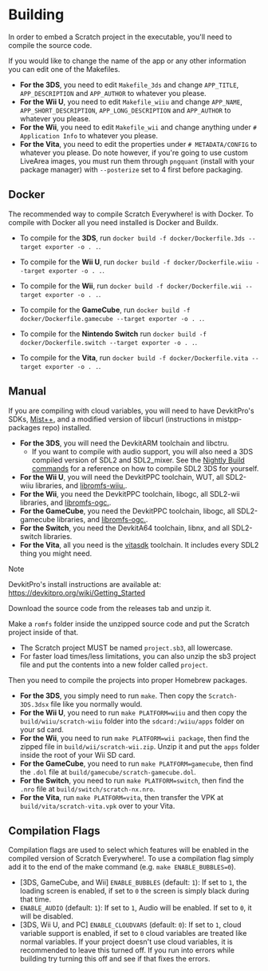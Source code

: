 # Building

In order to embed a Scratch project in the executable, you'll need to compile
the source code.

If you would like to change the name of the app or any other information you can
edit one of the Makefiles.

- **For the 3DS**, you need to edit `Makefile_3ds` and change `APP_TITLE`,
  `APP_DESCRIPTION` and `APP_AUTHOR` to whatever you please.
- **For the Wii U**, you need to edit `Makefile_wiiu` and change `APP_NAME`,
  `APP_SHORT_DESCRIPTION`, `APP_LONG_DESCRIPTION` and `APP_AUTHOR` to whatever
  you please.
- **For the Wii**, you need to edit `Makefile_wii` and change anything under
  `# Application Info` to whatever you please.
- **For the Vita**, you need to edit the properties under `# METADATA/CONFIG` to
  whatever you please. Do note however, if you're going to use custom LiveArea
  images, you must run them through `pngquant` (install with your package
  manager) with `--posterize` set to 4 first before packaging.

## Docker

The recommended way to compile Scratch Everywhere! is with Docker. To compile
with Docker all you need installed is Docker and Buildx.

- To compile for the **3DS**, run
  `docker build -f docker/Dockerfile.3ds --target exporter -o . .`.

- To compile for the **Wii U**, run
  `docker build -f docker/Dockerfile.wiiu --target exporter -o . .`.

- To compile for the **Wii**, run
  `docker build -f docker/Dockerfile.wii --target exporter -o . .`.

- To compile for the **GameCube**, run
  `docker build -f docker/Dockerfile.gamecube --target exporter -o . .`.

- To compile for the **Nintendo Switch** run
  `docker build -f docker/Dockerfile.switch --target exporter -o . .`.

- To compile for the **Vita**, run
  `docker build -f docker/Dockerfile.vita --target exporter -o . .`.

## Manual

If you are compiling with cloud variables, you will need to have DevkitPro's
SDKs, [Mist++](https://github.grady.link/mistpp), and a modified version of
libcurl (instructions in mistpp-packages repo) installed.

- **For the 3DS**, you will need the DevkitARM toolchain and libctru.
  - If you want to compile with audio support, you will also need a 3DS compiled
    version of SDL2 and SDL2_mixer. See the
    [Nightly Build commands](https://github.com/NateXS/Scratch-3DS/blob/main/.github/workflows/nightly-3ds.yml)
    for a reference on how to compile SDL2 3DS for yourself.
- **For the Wii U**, you will need the DevkitPPC toolchain, WUT, all SDL2-wiiu
  libraries, and [libromfs-wiiu.](https://github.com/yawut/libromfs-wiiu).
- **For the Wii**, you need the DevkitPPC toolchain, libogc, all SDL2-wii
  libraries, and [libromfs-ogc.](https://github.com/NateXS/libromfs-ogc).
- **For the GameCube**, you need the DevkitPPC toolchain, libogc, all
  SDL2-gamecube libraries, and
  [libromfs-ogc.](https://github.com/NateXS/libromfs-ogc).
- **For the Switch**, you need the DevkitA64 toolchain, libnx, and all
  SDL2-switch libraries.
- **For the Vita**, all you need is the [vitasdk](https://vitasdk.org)
  toolchain. It includes every SDL2 thing you might need.

> [!NOTE]
> DevkitPro's install instructions are available at:
> https://devkitpro.org/wiki/Getting_Started

Download the source code from the releases tab and unzip it.

Make a `romfs` folder inside the unzipped source code and put the Scratch
project inside of that.

- The Scratch project MUST be named `project.sb3`, all lowercase.
- For faster load times/less limitations, you can also unzip the sb3 project
  file and put the contents into a new folder called `project`.

Then you need to compile the projects into proper Homebrew packages.

- **For the 3DS**, you simply need to run `make`. Then copy the
  `Scratch-3DS.3dsx` file like you normally would.
- **For the Wii U**, you need to run `make PLATFORM=wiiu` and then copy the
  `build/wiiu/scratch-wiiu` folder into the `sdcard:/wiiu/apps` folder on your
  sd card.
- **For the Wii**, you need to run `make PLATFORM=wii package`, then find the
  zipped file in `build/wii/scratch-wii.zip`. Unzip it and put the `apps` folder
  inside the root of your Wii SD card.
- **For the GameCube**, you need to run `make PLATFORM=gamecube`, then find the
  `.dol` file at `build/gamecube/scratch-gamecube.dol`.
- **For the Switch**, you need to run `make PLATFORM=switch`, then find the
  `.nro` file at `build/switch/scratch-nx.nro`.
- **For the Vita**, run `make PLATFORM=vita`, then transfer the VPK at
  `build/vita/scratch-vita.vpk` over to your Vita.

## Compilation Flags

Compilation flags are used to select which features will be enabled in the
compiled version of Scratch Everywhere!. To use a compilation flag simply add it
to the end of the make command (e.g. `make ENABLE_BUBBLES=0`).

- [3DS, GameCube, and Wii] `ENABLE_BUBBLES` (default: `1`): If set to `1`, the
  loading screen is enabled, if set to `0` the screen is simply black during
  that time.
- `ENABLE_AUDIO` (default: `1`): If set to `1`, Audio will be enabled. If set to
  `0`, it will be disabled.
- [3DS, Wii U, and PC] `ENABLE_CLOUDVARS` (default: `0`): If set to `1`, cloud
  variable support is enabled, if set to `0` cloud variables are treated like
  normal variables. If your project doesn't use cloud variables, it is
  recommended to leave this turned off. If you run into errors while building
  try turning this off and see if that fixes the errors.
